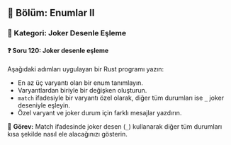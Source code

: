 ## 📘 Bölüm: Enumlar II  
### 🔹 Kategori: Joker Desenle Eşleme  
#### ❓ Soru 120: Joker desenle eşleme

Aşağıdaki adımları uygulayan bir Rust programı yazın:

- En az üç varyantı olan bir enum tanımlayın.
- Varyantlardan biriyle bir değişken oluşturun.
- `match` ifadesiyle bir varyantı özel olarak, diğer tüm durumları ise `_` joker deseniyle eşleyin.
- Özel varyant ve joker durum için farklı mesajlar yazdırın.

🔧 **Görev:** Match ifadesinde joker desen (`_`) kullanarak diğer tüm durumları kısa şekilde nasıl ele alacağınızı gösterin.
